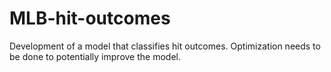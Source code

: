# MLB-hit-outcomes
Development of a model that classifies hit outcomes. Optimization needs to be done to potentially improve the model.
